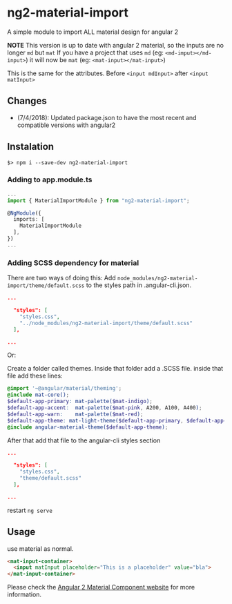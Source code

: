 # ng2-material-import

A simple module to import ALL material design for angular 2

**NOTE**
This version is up to date with angular 2 material, so the inputs are no longer `md` but `mat`
If you have a project that uses `md` (eg: `<md-imput></md-input>`) it will now be `mat` (eg: `<mat-input></mat-input>`)

This is the same for the attributes.
Before `<input mdInput>` after `<input matInput>`

## Changes

- (7/4/2018): Updated package.json to have the most recent and compatible versions with angular2

## Instalation

`$> npm i --save-dev ng2-material-import`

### Adding to app.module.ts

```typescript
...
import { MaterialImportModule } from "ng2-material-import";

@NgModule({
  imports: [
    MaterialImportModule
  ],
})
...
```

### Adding SCSS dependency for material

There are two ways of doing this:
Add `node_modules/ng2-material-import/theme/default.scss` to the styles path in .angular-cli.json.

```json
...

  "styles": [
    "styles.css",
    "../node_modules/ng2-material-import/theme/default.scss"
  ],

...
```

Or:

Create a folder called themes. Inside that folder add a .SCSS file.
inside that file add these lines:

```scss
@import '~@angular/material/theming';
@include mat-core();
$default-app-primary: mat-palette($mat-indigo);
$default-app-accent:  mat-palette($mat-pink, A200, A100, A400);
$default-app-warn:    mat-palette($mat-red);
$default-app-theme: mat-light-theme($default-app-primary, $default-app-accent, $default-app-warn);
@include angular-material-theme($default-app-theme);

```

After that add that file to the angular-cli styles section

```json
...

  "styles": [
    "styles.css",
    "theme/default.scss"
  ],

...
```

restart `ng serve`

## Usage

use material as normal.

```html
<mat-input-container>
  <input matInput placeholder="This is a placeholder" value="bla">
</mat-input-container>
```

Please check the [Angular 2 Material Component website](https://material.angular.io/components) for more information.
